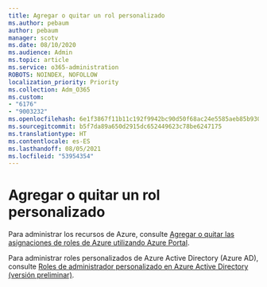```yaml
---
title: Agregar o quitar un rol personalizado
ms.author: pebaum
author: pebaum
manager: scotv
ms.date: 08/10/2020
ms.audience: Admin
ms.topic: article
ms.service: o365-administration
ROBOTS: NOINDEX, NOFOLLOW
localization_priority: Priority
ms.collection: Adm_O365
ms.custom:
- "6176"
- "9003232"
ms.openlocfilehash: 6e1f3867f11b11c192f9942bc90d50f68ac24e5585aeb85b930b7c264f282d07
ms.sourcegitcommit: b5f7da89a650d2915dc652449623c78be6247175
ms.translationtype: HT
ms.contentlocale: es-ES
ms.lasthandoff: 08/05/2021
ms.locfileid: "53954354"
---
```

# <a name="add-or-remove-a-custom-role"></a>Agregar o quitar un rol personalizado

Para administrar los recursos de Azure, consulte [Agregar o quitar las asignaciones de roles de Azure utilizando Azure Portal](https://docs.microsoft.com/azure/role-based-access-control/role-assignments-portal).

Para administrar roles personalizados de Azure Active Directory (Azure AD), consulte [Roles de administrador personalizado en Azure Active Directory (versión preliminar)](https://docs.microsoft.com/azure/active-directory/users-groups-roles/roles-custom-overview).

